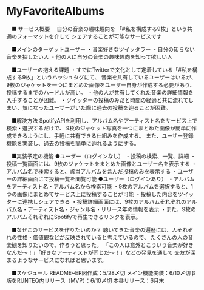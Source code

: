 # MyFavoriteAlbums

　■ サービス概要
　自分の音楽の趣味趣向を
 「#私を構成する9枚」という共通のフォーマットを介して
 シェアすることが可能なサービスです

　■メインのターゲットユーザー
 ・音楽好きなツイッタラー
 ・自分の知らない音楽を探したい人
 ・他の人に自分の音楽の趣味趣向を知って欲しい人

　■ユーザーの抱える課題
 ・すでにTwitterで文化として定着している「#私を構成する9枚」というハッシュタグにて、
  音楽を共有しているユーザーはいるが、9枚のジャケットを一つにまとめた画像をユーザー自身が作成する必要があり、投稿するまでのハードルが高い。
 ・他の人が共有してくれた音楽の詳細情報を入手することが困難。
 ・ツイッターの投稿のみだと時間の経過と共に流れてしまい、気になったユーザーがいた際に過去の投稿を辿ることが困難。

　■解決方法
 SpotifyAPIを利用し、アルバム名やアーティスト名をサービス上で検索・選択するだけで、
 9枚のジャケット写真を一つにまとめた画像が簡単に作成できるようにし、手軽に共有できる仕組みを作成する。
 また、ユーザー登録機能を実装し、過去の投稿を簡単に辿れるようにする。

　■実装予定の機能
 ●ユーザー（ログインなし）
  ・投稿の検索、一覧、詳細
  ・投稿一覧画面には、9枚のジャケットをまとめた画像とユーザー名を表示する
  ・アルバム名で検索すると、該当アルバムを含んだ投稿のみを表示する
  ・ユーザーの詳細画面にて投稿一覧を閲覧可能
 ●ユーザー（ログインあり）
  ・アルバムをアーティスト名・アルバム名から検索可能
  ・9枚のアルバムを選択すると、1つの画像にまとめてサービス上に投稿することが可能
  ・投稿した内容をツイッターに連携しシェアできる
  ・投稿詳細画面には、9枚のアルバムそれぞれのアルバム名・アーティスト名・ジャンル名・リリース年の情報を表示
  ・また、9枚のアルバムそれぞれにSpotifyで再生できるリンクを表示。

　■なぜこのサービスを作りたいのか？
 聴いてきた音楽の遍歴には、人それぞれの性格・価値観などが反映されていると考えているので、
 たくさんの人の音楽観を知りたいので、作ろうと思った。
 「この人は意外とこういう音楽が好きなんだ〜！」「好きなアーティストが同じだ〜！」などの発見を通して
 交友が深まるようなサービスになればと思います。

　■スケジュール
 README~ER図作成：5/28〆切
 メイン機能実装：6/10〆切
 β版をRUNTEQ内リリース（MVP）：6/10〆切
 本番リリース：6月末
